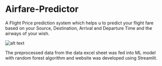 # Airfare-Predictor

A Flight Price prediction system which helps u to predict your flight fare based on your Source, Destination, Arrival and Departure Time and the airways of your wish.

![alt text](https://english.cdn.zeenews.com/sites/default/files/styles/zm_700x400/public/2022/09/28/1095861-jet-airways-up.jpg)

The preprocessed data from the data excel sheet was fed into ML model with random forest algorithm and website was developed using Streamlit.

